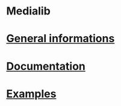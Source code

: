 # Medialib

# [General informations](../README.md)

# [Documentation](modules.md)

# [Examples](../src/examples/example.ts)
